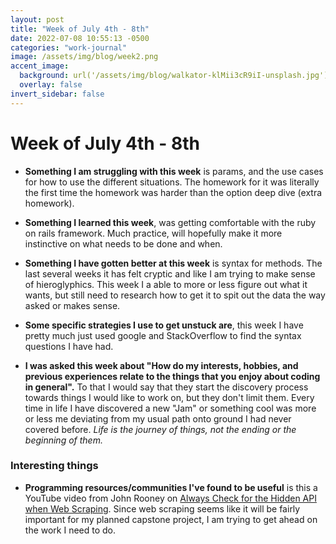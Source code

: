 ```yaml
---
layout: post
title: "Week of July 4th - 8th"
date: 2022-07-08 10:55:13 -0500
categories: "work-journal"
image: /assets/img/blog/week2.png
accent_image:
  background: url('/assets/img/blog/walkator-klMii3cR9iI-unsplash.jpg') center/cover
  overlay: false
invert_sidebar: false
---
```


# Week of July 4th - 8th

- **Something I am struggling with this week** is params, and the use cases for how to use the different situations. The homework for it was literally the first time the homework was harder than the option deep dive (extra homework).

- **Something I learned this week**, was getting comfortable with the ruby on rails framework. Much practice, will hopefully make it more instinctive on what needs to be done and when.

- **Something I have gotten better at this week** is syntax for methods. The last several weeks it has felt cryptic and like I am trying to make sense of hieroglyphics. This week I a able to more or less figure out what it wants, but still need to research how to get it to spit out the data the way asked or makes sense.

- **Some specific strategies I use to get unstuck are**, this week I have pretty much just used google and StackOverflow to find the syntax questions I have had.

- **I was asked this week about "How do my interests, hobbies, and previous experiences relate to the things that you enjoy about coding in general".** To that I would say that they start the discovery process towards things I would like to work on, but they don't limit them. Every time in life I have discovered a new "Jam" or something cool was more or less me deviating from my usual path onto ground I had never covered before. _Life is the journey of things, not the ending or the beginning of them._

### Interesting things

- **Programming resources/communities I've found to be useful** is this a YouTube video from John Rooney on [Always Check for the Hidden API when Web Scraping](https://youtu.be/DqtlR0y0suo). Since web scraping seems like it will be fairly important for my planned capstone project, I am trying to get ahead on the work I need to do.
